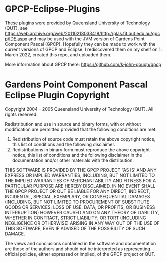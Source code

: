 # GPCP-Eclipse-Plugins

These plugins were provided by Queensland University of Technology (QUT), see  https://web.archive.org/web/20110218033418/http://plas.fit.qut.edu.au/gpcp/IDE.aspx and may be used with the JVM version of Gardens Point Component Pascal (GPCP). Hopefully they can be made to work with the current versions of GPCP and Eclipse. I rediscovered them on my shelf on 1. March 2022, created this repo, and uploaded them. 

More information about GPCP there: https://github.com/k-john-gough/gpcp

# Gardens Point Component Pascal Eclipse Plugin Copyright

Copyright 2004 – 2005 Queensland University of Technology (QUT). All rights reserved.

Redistribution and use in source and binary forms, with or without modification are permitted provided that the following conditions are met:

1. Redistribution of source code must retain the above copyright notice, this list of conditions and the following disclaimer.
2. Redistributions in binary form must reproduce the above copyright notice, this list of conditions and the following disclaimer in the documentation and/or other materials with the distribution.

THIS SOFTWARE IS PROVIDED BY THE GPCP PROJECT “AS IS’ AND ANY EXPRESS OR IMPLIED WARRANTIES, INCLUDING, BUT NOT LIMITED TO THE IMPLIED WARRANTIES OF MERCHANTABILITY AND FITNESS FOR A PARTICULAR PURPOSE ARE HEREBY DISCLAIMED. IN NO EVENT SHALL THE GPCP PROJECT OR QUT BE LIABLE FOR ANY DIRECT, INDIRECT, INCIDENTAL, SPECIAL, EXEMPLARY, OR CONSEQUENTIAL DAMAGES (INCLUDING, BUT NOT LIMITED TO PROCUREMENT OF SUBSTITUTE GOODS OR SERVICES; LOSS OF USE, DATA, OR PROFITS; OR BUSINESS INTERRUPTION) HOWEVER CAUSED AND ON ANY THEORY OF LIABILITY, WHETHER IN CONTRACT, STRICT LIABILITY, OR TORT (INCLUDING NEGLIGENCE OR OTHERWISE) ARISING IN ANY WAY OUT OF THE USE OF THIS SOFTWARE, EVEN IF ADVISED OF THE POSSIBILITY OF SUCH DAMAGE.

The views and conclusions contained in the software and documentation are those of the authors and should not be interpreted as representing official policies, either expressed or implied, of the GPCP project or QUT.
